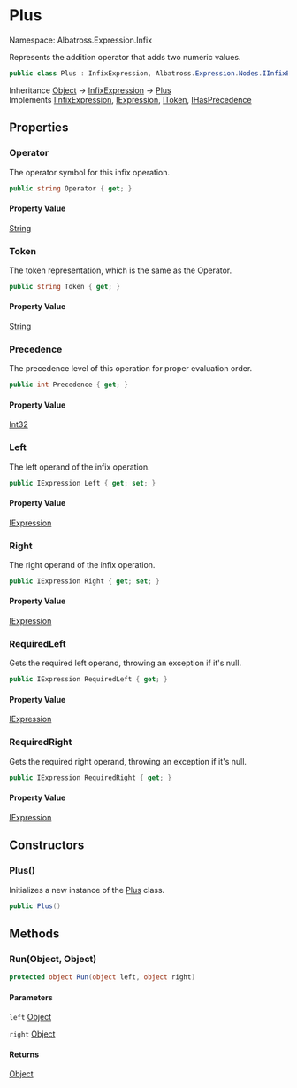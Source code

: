 # Plus

Namespace: Albatross.Expression.Infix

Represents the addition operator that adds two numeric values.

```csharp
public class Plus : InfixExpression, Albatross.Expression.Nodes.IInfixExpression, Albatross.Expression.Nodes.IExpression, Albatross.Expression.Nodes.IToken, Albatross.Expression.Nodes.IHasPrecedence
```

Inheritance [Object](https://docs.microsoft.com/en-us/dotnet/api/system.object) → [InfixExpression](./albatross.expression.infix.infixexpression.md) → [Plus](./albatross.expression.infix.plus.md)<br>
Implements [IInfixExpression](./albatross.expression.nodes.iinfixexpression.md), [IExpression](./albatross.expression.nodes.iexpression.md), [IToken](./albatross.expression.nodes.itoken.md), [IHasPrecedence](./albatross.expression.nodes.ihasprecedence.md)

## Properties

### **Operator**

The operator symbol for this infix operation.

```csharp
public string Operator { get; }
```

#### Property Value

[String](https://docs.microsoft.com/en-us/dotnet/api/system.string)<br>

### **Token**

The token representation, which is the same as the Operator.

```csharp
public string Token { get; }
```

#### Property Value

[String](https://docs.microsoft.com/en-us/dotnet/api/system.string)<br>

### **Precedence**

The precedence level of this operation for proper evaluation order.

```csharp
public int Precedence { get; }
```

#### Property Value

[Int32](https://docs.microsoft.com/en-us/dotnet/api/system.int32)<br>

### **Left**

The left operand of the infix operation.

```csharp
public IExpression Left { get; set; }
```

#### Property Value

[IExpression](./albatross.expression.nodes.iexpression.md)<br>

### **Right**

The right operand of the infix operation.

```csharp
public IExpression Right { get; set; }
```

#### Property Value

[IExpression](./albatross.expression.nodes.iexpression.md)<br>

### **RequiredLeft**

Gets the required left operand, throwing an exception if it's null.

```csharp
public IExpression RequiredLeft { get; }
```

#### Property Value

[IExpression](./albatross.expression.nodes.iexpression.md)<br>

### **RequiredRight**

Gets the required right operand, throwing an exception if it's null.

```csharp
public IExpression RequiredRight { get; }
```

#### Property Value

[IExpression](./albatross.expression.nodes.iexpression.md)<br>

## Constructors

### **Plus()**

Initializes a new instance of the [Plus](./albatross.expression.infix.plus.md) class.

```csharp
public Plus()
```

## Methods

### **Run(Object, Object)**

```csharp
protected object Run(object left, object right)
```

#### Parameters

`left` [Object](https://docs.microsoft.com/en-us/dotnet/api/system.object)<br>

`right` [Object](https://docs.microsoft.com/en-us/dotnet/api/system.object)<br>

#### Returns

[Object](https://docs.microsoft.com/en-us/dotnet/api/system.object)<br>
